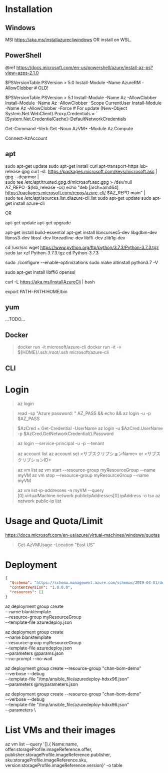 

# Installation

## Windows

MSI <https://aka.ms/installazurecliwindows> OR install on WSL.

## PowerShell
@ref https://docs.microsoft.com/en-us/powershell/azure/install-az-ps?view=azps-2.1.0

$PSVersionTable.PSVersion > 5.0
Install-Module -Name AzureRM -AllowClobber # OLD!

$PSVersionTable.PSVersion > 5.1
Install-Module -Name Az -AllowClobber
Install-Module -Name Az -AllowClobber -Scope CurrentUser
Install-Module -Name Az -AllowClobber -Force       # For update
(New-Object System.Net.WebClient).Proxy.Credentials = `
  [System.Net.CredentialCache]::DefaultNetworkCredentials

Get-Command -Verb Get -Noun AzVM* -Module Az.Compute

Connect-AzAccount


## apt
sudo apt-get update
sudo apt-get install curl apt-transport-https lsb-release gpg
curl -sL https://packages.microsoft.com/keys/microsoft.asc | \
    gpg --dearmor | \
    sudo tee /etc/apt/trusted.gpg.d/microsoft.asc.gpg > /dev/null
AZ_REPO=$(lsb_release -cs)
echo "deb [arch=amd64] https://packages.microsoft.com/repos/azure-cli/ $AZ_REPO main" | \
    sudo tee /etc/apt/sources.list.d/azure-cli.list
sudo apt-get update
sudo apt-get install azure-cli

OR

apt-get update
apt-get upgrade

apt-get install build-essential
apt-get install libncurses5-dev libgdbm-dev libnss3-dev libssl-dev libreadline-dev libffi-dev zlib1g-dev

cd /usr/src
wget https://www.python.org/ftp/python/3.7.3/Python-3.7.3.tgz
sudo tar xzf Python-3.7.3.tgz
cd Python-3.7.3

sudo ./configure --enable-optimizations
sudo make altinstall
python3.7 -V

sudo apt-get install libffi6 openssl

curl -L https://aka.ms/InstallAzureCli | bash

export PATH=$PATH:$HOME/bin

## yum

...TODO...

## Docker

> docker run -it microsoft/azure-cli
> docker run -it -v ${HOME}/.ssh:/root/.ssh microsoft/azure-cli

## CLI

# Login

> az login

> read -sp "Azure password: " AZ_PASS && echo && az login -u <username> -p $AZ_PASS


> $AzCred = Get-Credential -UserName <username>
> az login -u $AzCred.UserName -p $AzCred.GetNetworkCredential().Password


> az login --service-principal -u <app-url> -p <password-or-cert> --tenant <tenant>

> az account list
> az account set <サブスクリプションName> or <サブスクリプションID>

> az vm list
> az vm start --resource-group myResourceGroup --name myVM
> az vm stop --resource-group myResourceGroup --name myVM


> az vm list-ip-addresses -n myVM --query [0].virtualMachine.network.publicIpAddresses[0].ipAddress -o tsv
> az network public-ip list

# Usage and Quota/Limit
https://docs.microsoft.com/en-us/azure/virtual-machines/windows/quotas

> Get-AzVMUsage -Location "East US"




# Deployment

```azuredeploy.json
{
  "$schema": "https://schema.management.azure.com/schemas/2019-04-01/deploymentTemplate.json#",
  "contentVersion": "1.0.0.0",
  "resources": []
}
```

az deployment group create \
  --name blanktemplate \
  --resource-group myResourceGroup \
  --template-file azuredeploy.json

az deployment group create \
  --name blanktemplate \
  --resource-group myResourceGroup \
  --template-file azuredeploy.json \
  --parameters @params.json \
  --no-prompt --no-wait


az deployment group create --resource-group "chan-bom-demo" \
 --verbose --debug \
 --template-file "/tmp/ansible_file/azuredeploy-hdxx96.json" \
 --parameters @myparameters.json

az deployment group create --resource-group "chan-bom-demo" \
 --verbose --debug \
 --template-file "/tmp/ansible_file/azuredeploy-hdxx96.json" \
 --parameters \



# List VMs and their images
az vm list --query '[].{ Name:name, offer:storageProfile.imageReference.offer, publisher:storageProfile.imageReference.publisher, sku:storageProfile.imageReference.sku, version:storageProfile.imageReference.version}' -o table

